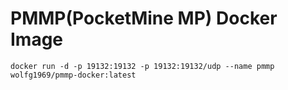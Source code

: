 # PMMP(PocketMine MP) Docker Image

```
docker run -d -p 19132:19132 -p 19132:19132/udp --name pmmp wolfg1969/pmmp-docker:latest
```

